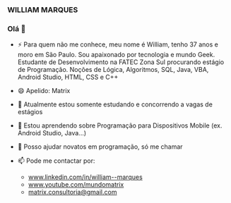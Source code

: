 ### WILLIAM MARQUES
### Olá 👋

- ⚡ Para quem não me conhece, meu nome é William, tenho 37 anos e moro em São Paulo. Sou apaixonado por tecnologia e mundo Geek. Estudante de Desenvolvimento na FATEC Zona Sul procurando estágio de Programação. Noções de Lógica, Algoritmos, SQL, Java, VBA, Android Studio, HTML, CSS e C++

- 😄 Apelido: Matrix

- 🔭 Atualmente estou somente estudando e concorrendo a vagas de estágios

- 🌱 Estou aprendendo sobre Programação para Dispositivos Mobile (ex. Android Studio, Java...)

- 💬 Posso ajudar novatos em programação, só me chamar

- 📫 Pode me contactar por:
  - www.linkedin.com/in/william--marques
  - www.youtube.com/mundomatrix
  - matrix.consultoria@gmail.com
